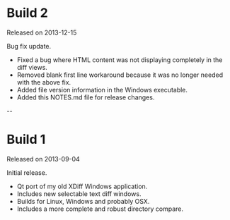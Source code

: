 # Build 2 

Released on 2013-12-15

Bug fix update.

* Fixed a bug where HTML content was not displaying completely in the diff views.
* Removed blank first line workaround because it was no longer needed with the above fix. 
* Added file version information in the Windows executable. 
* Added this NOTES.md file for release changes.

--

# Build 1

Released on 2013-09-04

Initial release.

* Qt port of my old XDiff Windows application.
* Includes new selectable text diff windows.
* Builds for Linux, Windows and probably OSX.
* Includes a more complete and robust directory compare.

